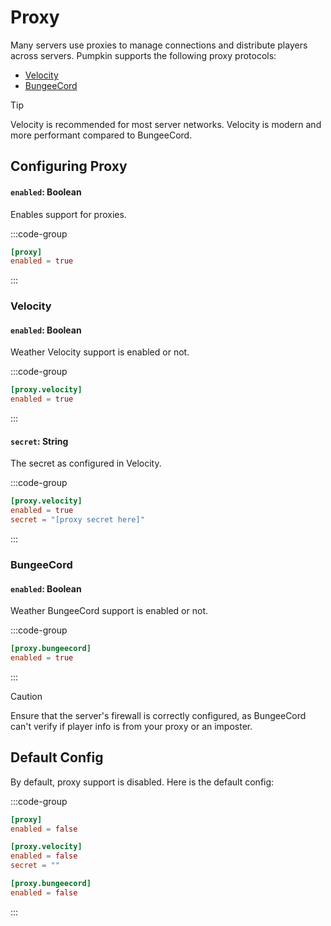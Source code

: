 # Proxy
Many servers use proxies to manage connections and distribute players across servers. Pumpkin supports the following proxy protocols:

- [Velocity](https://papermc.io/software/velocity)
- [BungeeCord](https://www.spigotmc.org/wiki/bungeecord-installation/)

> [!TIP]
> Velocity is recommended for most server networks. Velocity is modern and more performant compared to BungeeCord.

## Configuring Proxy

#### `enabled`: Boolean

Enables support for proxies.

:::code-group
```toml [features.toml]{2}
[proxy]
enabled = true
```
:::

### Velocity

#### `enabled`: Boolean

Weather Velocity support is enabled or not.

:::code-group
```toml [features.toml]{2}
[proxy.velocity]
enabled = true
```
:::

#### `secret`: String 

The secret as configured in Velocity. 

:::code-group
```toml [features.toml]{3}
[proxy.velocity]
enabled = true
secret = "[proxy secret here]"
```
:::

### BungeeCord

#### `enabled`: Boolean
Weather BungeeCord support is enabled or not.

:::code-group
```toml [features.toml]{2}
[proxy.bungeecord]
enabled = true
```
:::

> [!CAUTION]
> Ensure that the server's firewall is correctly configured, as BungeeCord can't verify if player info is from your proxy or an imposter.

## Default Config
By default, proxy support is disabled. Here is the default config:

:::code-group
```toml [features.toml]
[proxy]
enabled = false

[proxy.velocity]
enabled = false
secret = ""

[proxy.bungeecord]
enabled = false
```
:::
